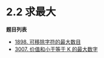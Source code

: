 # 2.2 求最大

**题目列表**

- [1898. 可移除字符的最大数目](https://leetcode.cn/problems/maximum-number-of-removable-characters/description/)
- [3007. 价值和小于等于 K 的最大数字](https://leetcode.cn/problems/maximum-number-that-sum-of-the-prices-is-less-than-or-equal-to-k/description/)
